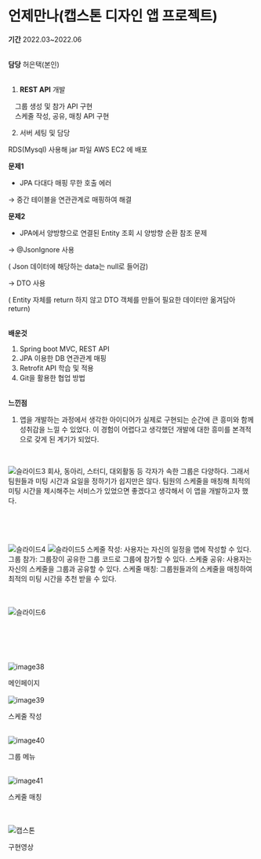 <h1>언제만나(캡스톤 디자인 앱 프로젝트)</h1>


**기간**
2022.03~2022.06 <br><br>

**담당**
허은택(본인)<br><br>

1. **REST API** 개발

   그룹 생성 및 참가 API 구현<br>
  스케줄 작성, 공유, 매칭 API 구현

2. 서버 세팅 및 담당

RDS(Mysql) 사용해 jar 파일 AWS EC2 에 배포


**문제1**
 - JPA 다대다 매핑 무한 호출 에러

→ 중간 테이블을 연관관계로 매핑하여 해결<br>


**문제2**
- JPA에서 양방향으로 연결된 Entity 조회 시 양방향 순환 참조 문제

→ @JsonIgnore 사용  

( Json 데이터에 해당하는 data는 null로 들어감)

→ DTO 사용 

( Entity 자체를 return 하지 않고 DTO 객체를 만들어 필요한 데이터만 옮겨담아 return) <br><br>

**배운것**
1. Spring boot MVC, REST API
2. JPA 이용한 DB 연관관계 매핑
3. Retrofit API 학습 및 적용
4. Git을 활용한 협업 방법
<br><br>

**느낀점**
1. 앱을 개발하는 과정에서 생각한 아이디어가 실제로 구현되는 순간에 큰 흥미와 함께 성취감을 느낄 수 있었다. 이 경험이 어렵다고 생각했던 개발에 대한 흥미를 본격적으로 갖게 된 계기가 되었다.
<br>


![슬라이드3](https://github.com/heoeuntaek/capstone-spring/assets/80875005/73d43676-2657-4ca4-814b-7e4d4e9a3a62)
회사, 동아리, 스터디, 대외활동 등 각자가 속한 그룹은 다양하다. 그래서 팀원들과 미팅 시간과 요일을 정하기가 쉽지만은 않다. 팀원의 스케줄을 매칭해 최적의 미팅 시간을 제시해주는 서비스가 있었으면 좋겠다고 생각해서 이 앱을 개발하고자 했다.


<br/> <br/><br>


![슬라이드4](https://github.com/heoeuntaek/capstone-spring/assets/80875005/20047a95-acf5-4711-8b8a-64b23b4cbd6f)
![슬라이드5](https://github.com/heoeuntaek/capstone-spring/assets/80875005/03e7158c-e6cb-4d96-8f4a-27621781c44e)
스케줄 작성: 사용자는 자신의 일정을 앱에 작성할 수 있다.
그룹 참가: 그룹장이 공유한 그룹 코드로 그룹에 참가할 수 있다.
스케줄 공유: 사용자는 자신의 스케줄을 그룹과 공유할 수 있다.
스케줄 매칭: 그룹원들과의 스케줄을 매칭하여 최적의 미팅 시간을 추천 받을 수 있다.

<br/><br/>
![슬라이드6](https://github.com/heoeuntaek/capstone-spring/assets/80875005/95a576be-170b-41be-9202-e3c51ddd9938)


<br/>


<br/><br/>

![image38](https://user-images.githubusercontent.com/80875005/227517134-22e6d198-2c79-431a-a560-d56cb1a10c5c.png)
<br/>

메인페이지
<br/><br/>
![image39](https://user-images.githubusercontent.com/80875005/227517142-d6f5369b-bfd2-4e3e-b1a0-4b0341f57a60.png)

스케줄 작성
<br/><br/>

![image40](https://user-images.githubusercontent.com/80875005/227517144-b64ee465-b54f-4c72-854e-6aedcefeb996.png)

그룹 메뉴
<br/><br/>


![image41](https://user-images.githubusercontent.com/80875005/227517151-ec294179-3e6f-48cb-bbbf-ca34dd472c02.png)

스케줄 매칭


<br/><br/>
![캡스톤](https://user-images.githubusercontent.com/80875005/227667478-32a4c00f-e60a-4f20-b8e2-6e20d7dc7f70.gif)

구현영상

